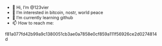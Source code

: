 - 👋 Hi, I’m @123vier
- 👀 I’m interested in bitcoin, nostr, world peace
- 🌱 I’m currently learning github
- 📫 How to reach me:

f81a077fd42b99a9c1380051cb3ae0a7858e0cf859a111f56926ce2d0274814d

<!---
123vier/123vier is a ✨ special ✨ repository because its `README.md` (this file) appears on your GitHub profile.
You can click the Preview link to take a look at your changes.
--->
